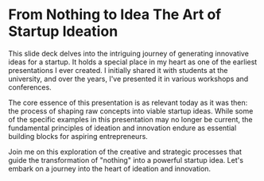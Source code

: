 # From Nothing to Idea The Art of Startup Ideation

This slide deck delves into the intriguing journey of generating innovative ideas for a startup. It holds a special place in my heart as one of the earliest presentations I ever created. I initially shared it with students at the university, and over the years, I've presented it in various workshops and conferences.

The core essence of this presentation is as relevant today as it was then: the process of shaping raw concepts into viable startup ideas. While some of the specific examples in this presentation may no longer be current, the fundamental principles of ideation and innovation endure as essential building blocks for aspiring entrepreneurs.

Join me on this exploration of the creative and strategic processes that guide the transformation of "nothing" into a powerful startup idea. Let's embark on a journey into the heart of ideation and innovation.